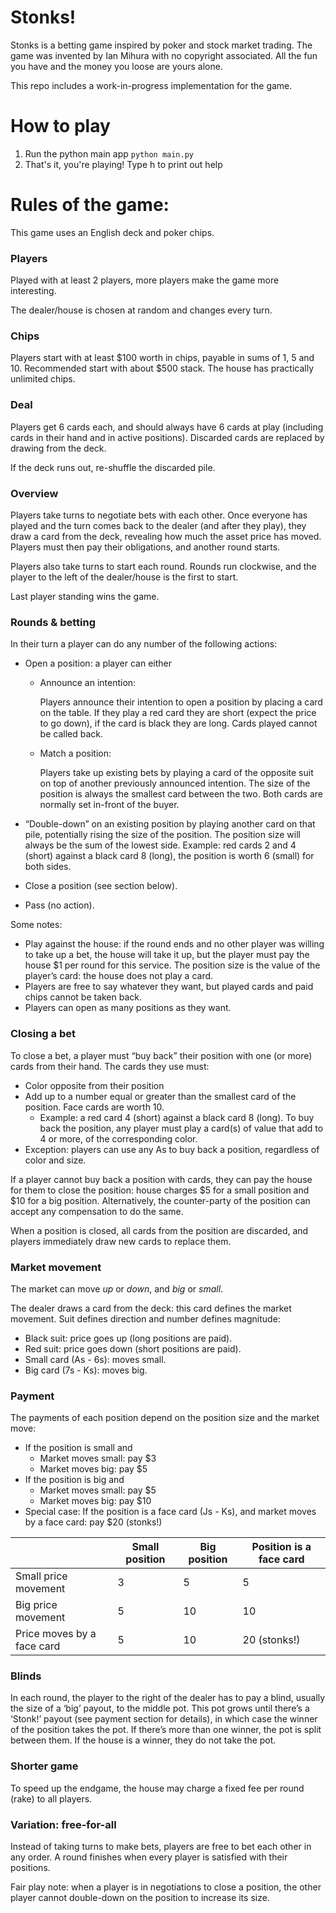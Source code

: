 # Stonks!

Stonks is a betting game inspired by poker and stock market trading. The game was invented by Ian Mihura with no copyright associated. All the fun you have and the money you loose are yours alone.

This repo includes a work-in-progress implementation for the game.

# How to play

1. Run the python main app `python main.py`
2. That's it, you're playing! Type h to print out help

# Rules of the game:

This game uses an English deck and poker chips.

### Players

Played with at least 2 players, more players make the game more interesting.

The dealer/house is chosen at random and changes every turn.

### Chips

Players start with at least $100 worth in chips, payable in sums of 1, 5 and 10. Recommended start with about $500 stack. The house has practically unlimited chips.

### Deal

Players get 6 cards each, and should always have 6 cards at play (including cards in their hand and in active positions). Discarded cards are replaced by drawing from the deck.

If the deck runs out, re-shuffle the discarded pile.

### Overview

Players take turns to negotiate bets with each other. Once everyone has played and the turn comes back to the dealer (and after they play), they draw a card from the deck, revealing how much the asset price has moved. Players must then pay their obligations, and another round starts. 

Players also take turns to start each round. Rounds run clockwise, and the player to the left of the dealer/house is the first to start.

Last player standing wins the game.

### Rounds & betting

In their turn a player can do any number of the following actions:

- Open a position: a player can either
    - Announce an intention:
        
        Players announce their intention to open a position by placing a card on the table. If they play a red card they are short (expect the price to go down), if the card is black they are long. Cards played cannot be called back.
        
    - Match a position:
        
        Players take up existing bets by playing a card of the opposite suit on top of another previously announced intention. The size of the position is always the smallest card between the two. Both cards are normally set in-front of the buyer.
        
- “Double-down” on an existing position by playing another card on that pile, potentially rising the size of the position. The position size will always be the sum of the lowest side. Example: red cards 2 and 4 (short) against a black card 8 (long), the position is worth 6 (small) for both sides.
- Close a position (see section below).
- Pass (no action).

Some notes:

- Play against the house: if the round ends and no other player was willing to take up a bet, the house will take it up, but the player must pay the house $1 per round for this service. The position size is the value of the player’s card: the house does not play a card.
- Players are free to say whatever they want, but played cards and paid chips cannot be taken back.
- Players can open as many positions as they want.

### Closing a bet

To close a bet, a player must “buy back” their position with one (or more) cards from their hand. The cards they use must:

- Color opposite from their position
- Add up to a number equal or greater than the smallest card of the position. Face cards are worth 10.
    - Example: a red card 4 (short) against a black card 8 (long). To buy back the position, any player must play a card(s) of value that add to 4 or more, of the corresponding color.
- Exception: players can use any As to buy back a position, regardless of color and size.

If a player cannot buy back a position with cards, they can pay the house for them to close the position: house charges $5 for a small position and $10 for a big position. Alternatively, the counter-party of the position can accept any compensation to do the same.

When a position is closed, all cards from the position are discarded, and players immediately draw new cards to replace them.

### Market movement

The market can move *up* or *down*, and *big* or *small*.

The dealer draws a card from the deck: this card defines the market movement. Suit defines direction and number defines magnitude:

- Black suit: price goes up (long positions are paid).
- Red suit: price goes down (short positions are paid).
- Small card (As - 6s): moves small.
- Big card (7s - Ks): moves big.

### Payment

The payments of each position depend on the position size and the market move:

- If the position is small and
    - Market moves small: pay $3
    - Market moves big: pay $5
- If the position is big and
    - Market moves small: pay $5
    - Market moves big: pay $10
- Special case: If the position is a face card (Js - Ks), and market moves by a face card: pay $20 (stonks!)

|  | Small position | Big position | Position is a face card |
| --- | --- | --- | --- |
| Small price movement | 3 | 5 | 5 |
| Big price movement | 5 | 10 | 10 |
| Price moves by a face card | 5 | 10 | 20 (stonks!) |

### Blinds

In each round, the player to the right of the dealer has to pay a blind, usually the size of a ‘big’ payout, to the middle pot. This pot grows until there’s a ‘Stonk!’ payout (see payment section for details), in which case the winner of the position takes the pot. If there’s more than one winner, the pot is split between them. If the house is a winner, they do not take the pot.

### Shorter game

To speed up the endgame, the house may charge a fixed fee per round (rake) to all players.

### Variation: free-for-all

Instead of taking turns to make bets, players are free to bet each other in any order. A round finishes when every player is satisfied with their positions.

Fair play note: when a player is in negotiations to close a position, the other player cannot double-down on the position to increase its size.
